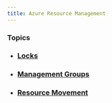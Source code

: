 ```yaml
---
title: Azure Resource Management
---
```


### Topics
- ### [Locks](Locks)
- ### [Management Groups](ManagementGroups)
- ### [Resource Movement](Movement)
